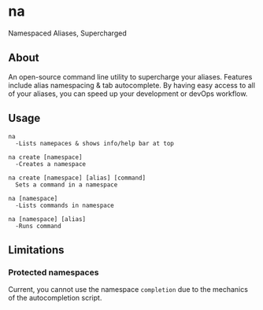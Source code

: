 # na
Namespaced Aliases, Supercharged

## About

An open-source command line utility to supercharge your aliases. Features include alias namespacing & tab autocomplete. By having easy access to all of your aliases, you can speed up your development or devOps workflow. 

## Usage

```
na
  -Lists namepaces & shows info/help bar at top

na create [namespace]
  -Creates a namespace

na create [namespace] [alias] [command]
  Sets a command in a namespace

na [namespace]
  -Lists commands in namespace
  
na [namespace] [alias]
  -Runs command
```

## Limitations

### Protected namespaces

  Current, you cannot use the namespace `completion` due to the mechanics of the autocompletion script. 

